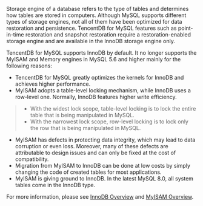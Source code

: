 
Storage engine of a database refers to the type of tables and determines how tables are stored in computers. Although MySQL supports different types of storage engines, not all of them have been optimized for data restoration and persistence. TencentDB for MySQL features such as point-in-time restoration and snapshot restoration require a restoration-enabled storage engine and are available in the InnoDB storage engine only.

TencentDB for MySQL supports InnoDB by default. It no longer supports the MyISAM and Memory engines in MySQL 5.6 and higher mainly for the following reasons:
- TencentDB for MySQL greatly optimizes the kernels for InnoDB and achieves higher performance.
- MyISAM adopts a table-level locking mechanism, while InnoDB uses a row-level one. Normally, InnoDB features higher write efficiency.
>
>- With the widest lock scope, table-level locking is to lock the entire table that is being manipulated in MySQL.
>- With the narrowest lock scope, row-level locking is to lock only the row that is being manipulated in MySQL.
- MyISAM has defects in protecting data integrity, which may lead to data corruption or even loss. Moreover, many of these defects are attributable to design issues and can only be fixed at the cost of compatibility.
- Migration from MyISAM to InnoDB can be done at low costs by simply changing the code of created tables for most applications.
- MyISAM is giving ground to InnoDB. In the latest MySQL 8.0, all system tables come in the InnoDB type.

For more information, please see [InnoDB Overview](https://dev.mysql.com/doc/refman/5.7/en/innodb-introduction.html) and [MyISAM Overview](https://dev.mysql.com/doc/refman/5.7/en/myisam-storage-engine.html).

